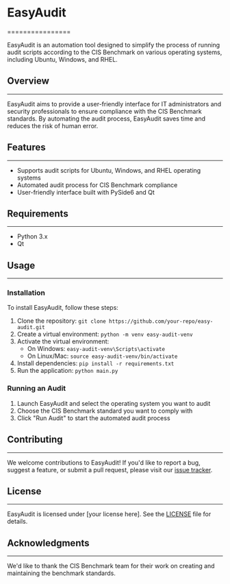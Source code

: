 # EasyAudit

================

EasyAudit is an automation tool designed to simplify the process of running audit scripts according to the CIS Benchmark on various operating systems, including Ubuntu, Windows, and RHEL.

## Overview

------------

EasyAudit aims to provide a user-friendly interface for IT administrators and security professionals to ensure compliance with the CIS Benchmark standards. By automating the audit process, EasyAudit saves time and reduces the risk of human error.

## Features

------------

* Supports audit scripts for Ubuntu, Windows, and RHEL operating systems
* Automated audit process for CIS Benchmark compliance
* User-friendly interface built with PySide6 and Qt

## Requirements

------------

* Python 3.x
* Qt

## Usage

------------

### Installation

To install EasyAudit, follow these steps:

1. Clone the repository: `git clone https://github.com/your-repo/easy-audit.git`
2. Create a virtual environment: `python -m venv easy-audit-venv`
3. Activate the virtual environment:
    * On Windows: `easy-audit-venv\Scripts\activate`
    * On Linux/Mac: `source easy-audit-venv/bin/activate`
4. Install dependencies: `pip install -r requirements.txt`
5. Run the application: `python main.py`

### Running an Audit

1. Launch EasyAudit and select the operating system you want to audit
2. Choose the CIS Benchmark standard you want to comply with
3. Click "Run Audit" to start the automated audit process

## Contributing

------------

We welcome contributions to EasyAudit! If you'd like to report a bug, suggest a feature, or submit a pull request, please visit our [issue tracker](https://github.com/h4636oh/EasyAudit_QT/issues).

## License

------------

EasyAudit is licensed under [your license here]. See the [LICENSE](LICENSE) file for details.

## Acknowledgments

------------

We'd like to thank the CIS Benchmark team for their work on creating and maintaining the benchmark standards.
